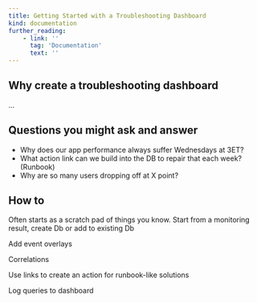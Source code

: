 ```yaml
---
title: Getting Started with a Troubleshooting Dashboard
kind: documentation
further_reading:
    - link: ''
      tag: 'Documentation'
      text: ''
---
```


## Why create a troubleshooting dashboard

...

## Questions you might ask and answer

 - Why does our app performance always suffer Wednesdays at 3ET? 
 - What action link can we build into the DB to repair that each week? (Runbook)
 - Why are so many users dropping off at X point?


## How to

Often starts as a scratch pad of things you know. Start from a monitoring result, create Db or add to existing Db

Add event overlays

Correlations

Use links to create an action for runbook-like solutions

Log queries to dashboard
